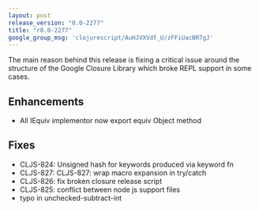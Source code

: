 ```yaml
---
layout: post
release_version: "0.0-2277"
title: "r0.0-2277"
google_group_msg: 'clojurescript/AuHJVXVdf_U/zFFiUacBR7gJ'
---
```


The main reason behind this release is fixing a critical issue around 
the structure of the Google Closure Library which broke REPL support 
in some cases. 

## Enhancements 
* All IEquiv implementor now export equiv Object method 

## Fixes 
* CLJS-824: Unsigned hash for keywords produced via keyword fn 
* CLJS-827: CLJS-827: wrap macro expansion in try/catch 
* CLJS-826: fix broken closure release script 
* CLJS-825: conflict between node js support files 
* typo in unchecked-subtract-int 
